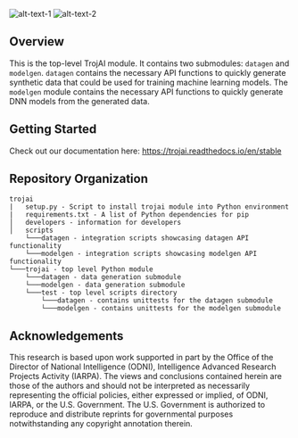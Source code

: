 ![alt-text-1](docs/source/images/TrojAI_logo.png "TrojAI Logo") ![alt-text-2](docs/source/images/apl2.png "APL Logo")

## Overview
This is the top-level TrojAI module.  It contains two submodules: `datagen` and `modelgen`. 
`datagen` contains the necessary API functions to quickly generate synthetic data that could be used for training machine learning models. The `modelgen` module contains the necessary API functions to quickly generate DNN models from the generated data. 

## Getting Started
Check out our documentation here: <https://trojai.readthedocs.io/en/stable>

## Repository Organization
```
trojai
|   setup.py - Script to install trojai module into Python environment
|   requirements.txt - A list of Python dependencies for pip
│   developers - information for developers
│   scripts
    └───datagen - integration scripts showcasing datagen API functionality
    └───modelgen - integration scripts showcasing modelgen API functionality
└───trojai - top level Python module
    └───datagen - data generation submodule
    └───modelgen - data generation submodule
    └───test - top level scripts directory
        └───datagen - contains unittests for the datagen submodule
        └───modelgen - contains unittests for the modelgen submodule
```

## Acknowledgements
This research is based upon work supported in part by the Office of the Director of National Intelligence (ODNI), Intelligence Advanced Research Projects Activity (IARPA). The views and conclusions contained herein are those of the authors and should not be interpreted as necessarily representing the official policies, either expressed or implied, of ODNI, IARPA, or the U.S. Government. The U.S. Government is authorized to reproduce and distribute reprints for governmental purposes notwithstanding any copyright annotation therein.